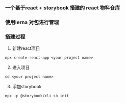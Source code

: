 ### 一个基于react + storybook 搭建的 react 物料仓库

### 使用lerna 对包进行管理
### 搭建过程
1. 新建react项目
```shell
npx create-react-app <your project name>
```
2. 进入项目
```shell
cd <your project name>
```
3. 添加storybook
```
npx -p @storybook/cli sb init
```